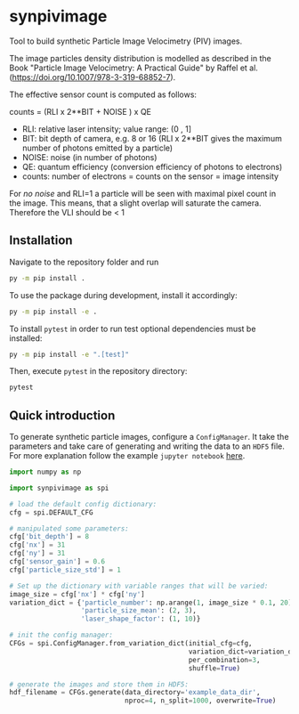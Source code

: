 # synpivimage

Tool to build synthetic Particle Image Velocimetry (PIV) images.

The image particles density distribution is modelled as described in the Book "Particle Image Velocimetry: A Practical Guide" by 
Raffel et al. (https://doi.org/10.1007/978-3-319-68852-7).

The effective sensor count is computed as follows:

counts = (RLI x 2**BIT + NOISE ) x QE

- RLI: relative laser intensity; value range: (0 , 1]
- BIT: bit depth of camera, e.g. 8 or 16 (RLI x 2**BIT gives the maximum number of photons emitted by a particle)
- NOISE: noise (in number of photons)
- QE: quantum efficiency (conversion efficiency of photons to electrons)
- counts: number of electrons = counts on the sensor = image intensity

For *no noise* and RLI=1 a particle will be seen with maximal pixel count in the image. This means, that a slight 
overlap will saturate the camera. Therefore the VLI should be < 1
## Installation

Navigate to the repository folder and run

```bash
py -m pip install .
```

To use the package during development, install it accordingly:

```bash
py -m pip install -e .
```

To install `pytest` in order to run test optional dependencies must be installed:

```bash
py -m pip install -e ".[test]"
```

Then, execute `pytest` in the repository directory:

```bash
pytest
```

## Quick introduction

To generate synthetic particle images, configure a `ConfigManager`. It take the parameters and take care of generating
and writing the data to an `HDF5` file. For more explanation follow the
example `jupyter notebook` [here](./examples/generate_datasets.ipynb).

```python
import numpy as np

import synpivimage as spi

# load the default config dictionary:
cfg = spi.DEFAULT_CFG

# manipulated some parameters:
cfg['bit_depth'] = 8
cfg['nx'] = 31
cfg['ny'] = 31
cfg['sensor_gain'] = 0.6
cfg['particle_size_std'] = 1

# Set up the dictionary with variable ranges that will be varied:
image_size = cfg['nx'] * cfg['ny']
variation_dict = {'particle_number': np.arange(1, image_size * 0.1, 20).astype(int),
                  'particle_size_mean': (2, 3),
                  'laser_shape_factor': (1, 10)}

# init the config manager:
CFGs = spi.ConfigManager.from_variation_dict(initial_cfg=cfg,
                                             variation_dict=variation_dict,
                                             per_combination=3,
                                             shuffle=True)

# generate the images and store them in HDF5:
hdf_filename = CFGs.generate(data_directory='example_data_dir',
                             nproc=4, n_split=1000, overwrite=True)
```
